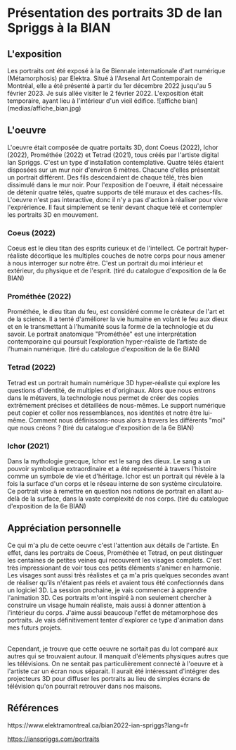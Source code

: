 <h1>Présentation des portraits 3D de Ian Spriggs à la BIAN</h1>
<h2>L'exposition</h2>
Les portraits ont été exposé à la 6e Biennale internationale d'art numérique (Métamorphosis) par Elektra. Situé à l'Arsenal Art Contemporain de Montréal, elle a été présenté à partir du 1er décembre 2022 jusqu'au 5 février 2023. Je suis allée visiter le 2 février 2022. L'exposition était temporaire, ayant lieu à l'intérieur d'un vieil édifice.
![affiche bian](medias/affiche_bian.jpg)

<h2>L'oeuvre</h2>
L'oeuvre était composée de quatre portaits 3D, dont Coeus (2022), Ichor (2022), Prométhée (2022) et Tetrad (2021), tous créés par l'artiste digital Ian Spriggs. C'est un type d'installation contemplative. Quatre télés étaient disposées sur un mur noir d'environ 6 mètres. Chacune d'elles présentait un portrait différent. Des fils descendaient de chaque télé, très bien dissimulé dans le mur noir. Pour l'exposition de l'oeuvre, il était nécessaire de détenir quatre télés, quatre supports de télé muraux et des caches-fils. L'oeuvre n'est pas interactive, donc il n'y a pas d'action à réaliser pour vivre l'exprérience. Il faut simplement se tenir devant chaque télé et contempler les portraits 3D en mouvement.

<h3>Coeus (2022)</h3>
Coeus est le dieu titan des esprits curieux et de l'intellect. Ce portrait hyper-réaliste décortique les multiples couches de notre corps pour nous amener à nous interroger sur notre être. C'est un portrait du moi intérieur et extérieur, du physique et de l'esprit. (tiré du catalogue d'exposition de la 6e BIAN)

<h3>Prométhée (2022)</h3>
Prométhée, le dieu titan du feu, est considéré comme le créateur de l'art et de la science. Il a tenté d'améliorer la vie humaine en volant le feu aux dieux et en le transmettant à l'humanité sous la forme de la technologie et du savoir. Le portrait anatomique "Prométhée" est une interprétation contemporaine qui poursuit l’exploration hyper-réaliste de l’artiste de l'humain numérique. (tiré du catalogue d'exposition de la 6e BIAN)

<h3>Tetrad (2022)</h3>
Tetrad est un portrait humain numérique 3D hyper-réaliste qui explore les questions d'identité, de multiples et d'originaux. Alors que nous entrons dans le métavers, la technologie nous permet de créer des copies extrêmement précises et détaillées de nous-mêmes. Le support numérique peut copier et coller nos ressemblances, nos identités et notre être lui-même. Comment nous définissons-nous alors à travers les différents "moi" que nous créons ? (tiré du catalogue d'exposition de la 6e BIAN)

<h3>Ichor (2021)</h3>
Dans la mythologie grecque, Ichor est le sang des dieux. Le sang a un pouvoir symbolique extraordinaire et a été représenté à travers l'histoire comme un symbole de vie et d'héritage. Ichor est un portrait qui révèle à la fois la surface d'un corps et le réseau interne de son système circulatoire. Ce portrait vise à remettre en question nos notions de portrait en allant au-delà de la surface, dans la vaste complexité de nos corps. (tiré du catalogue d'exposition de la 6e BIAN)

<h2>Appréciation personnelle</h2>
Ce qui m'a plu de cette oeuvre c'est l'attention aux détails de l'artiste. En effet, dans les portraits de Coeus, Prométhée et Tetrad, on peut distinguer les centaines de petites veines qui recouvrent les visages complets. C'est très impressionant de voir tous ces petits éléments s'animer en harmonie. Les visages sont aussi très réalistes et ça m'a pris quelques secondes avant de réaliser qu'ils n'étaient pas réels et avaient tous été confectionnés dans un logiciel 3D. La session prochaine, je vais commencer à apprendre l'animation 3D. Ces portraits m'ont inspiré à non seulement chercher à construire un visage humain réaliste, mais aussi à donner attention à l'intérieur du corps. J'aime aussi beaucoup l'effet de métamorphose des portraits. Je vais définitivement tenter d'explorer ce type d'animation dans mes futurs projets.

<br>Cependant, je trouve que cette oeuvre ne sortait pas du lot comparé aux autres qui se trouvaient autour. Il manquait d'éléments physiques autres que les télévisions. On ne sentait pas particulièrement connecté à l'oeuvre et à l'artiste car un écran nous séparait. Il aurait été intéressant d'intégrer des projecteurs 3D pour diffuser les portraits au lieu de simples écrans de télévision qu'on pourrait retrouver dans nos maisons.

<h2>Références</h2>
https://www.elektramontreal.ca/bian2022-ian-spriggs?lang=fr

https://ianspriggs.com/portraits
